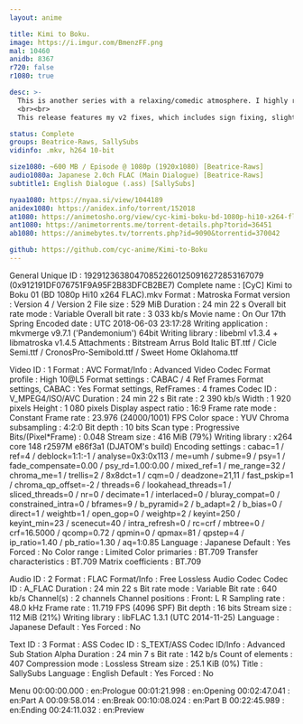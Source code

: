 ```yaml
---
layout: anime

title: Kimi to Boku.
image: https://i.imgur.com/BmenzFF.png
mal: 10460
anidb: 8367
r720: false
r1080: true

desc: >-
  This is another series with a relaxing/comedic atmosphere. I highly recommend it if you like these types of shows (such as tanaka-kun, flying witch, usagi drop, barakamon).
  <br><br>
  This release features my v2 fixes, which includes sign fixing, slight scene bleed fixing, op/ed modifications and font changes. Video/audio is from Beatrice-Raws, and the subs taken from SallySubs.

status: Complete
groups: Beatrice-Raws, SallySubs
vidinfo: .mkv, h264 10-bit

size1080: ~600 MB / Episode @ 1080p (1920x1080) [Beatrice-Raws]
audio1080a: Japanese 2.0ch FLAC (Main Dialogue) [Beatrice-Raws]
subtitle1: English Dialogue (.ass) [SallySubs]

nyaa1080: https://nyaa.si/view/1044189
anidex1080: https://anidex.info/torrent/152018
at1080: https://animetosho.org/view/cyc-kimi-boku-bd-1080p-hi10-x264-flac.d152018
ant1080: https://animetorrents.me/torrent-details.php?torid=36451
ab1080: https://animebytes.tv/torrents.php?id=9090&torrentid=370042

github: https://github.com/cyc-anime/Kimi-to-Boku
---
```

General
Unique ID                                : 192912363804708522601250916272853167079 (0x912191DF076751F9A95F2B83DFCB2BE7)
Complete name                            : [CyC] Kimi to Boku 01 (BD 1080p Hi10 x264 FLAC).mkv
Format                                   : Matroska
Format version                           : Version 4 / Version 2
File size                                : 529 MiB
Duration                                 : 24 min 22 s
Overall bit rate mode                    : Variable
Overall bit rate                         : 3 033 kb/s
Movie name                               : On Our 17th Spring
Encoded date                             : UTC 2018-06-03 23:17:28
Writing application                      : mkvmerge v9.7.1 ('Pandemonium') 64bit
Writing library                          : libebml v1.3.4 + libmatroska v1.4.5
Attachments                              : Bitstream Arrus Bold Italic BT.ttf / Cicle Semi.ttf / CronosPro-Semibold.ttf / Sweet Home Oklahoma.ttf

Video
ID                                       : 1
Format                                   : AVC
Format/Info                              : Advanced Video Codec
Format profile                           : High 10@L5
Format settings                          : CABAC / 4 Ref Frames
Format settings, CABAC                   : Yes
Format settings, RefFrames               : 4 frames
Codec ID                                 : V_MPEG4/ISO/AVC
Duration                                 : 24 min 22 s
Bit rate                                 : 2 390 kb/s
Width                                    : 1 920 pixels
Height                                   : 1 080 pixels
Display aspect ratio                     : 16:9
Frame rate mode                          : Constant
Frame rate                               : 23.976 (24000/1001) FPS
Color space                              : YUV
Chroma subsampling                       : 4:2:0
Bit depth                                : 10 bits
Scan type                                : Progressive
Bits/(Pixel*Frame)                       : 0.048
Stream size                              : 416 MiB (79%)
Writing library                          : x264 core 148 r2597M e86f3a1 (DJATOM's build)
Encoding settings                        : cabac=1 / ref=4 / deblock=1:1:-1 / analyse=0x3:0x113 / me=umh / subme=9 / psy=1 / fade_compensate=0.00 / psy_rd=1.00:0.00 / mixed_ref=1 / me_range=32 / chroma_me=1 / trellis=2 / 8x8dct=1 / cqm=0 / deadzone=21,11 / fast_pskip=1 / chroma_qp_offset=-2 / threads=6 / lookahead_threads=1 / sliced_threads=0 / nr=0 / decimate=1 / interlaced=0 / bluray_compat=0 / constrained_intra=0 / bframes=9 / b_pyramid=2 / b_adapt=2 / b_bias=0 / direct=1 / weightb=1 / open_gop=0 / weightp=2 / keyint=250 / keyint_min=23 / scenecut=40 / intra_refresh=0 / rc=crf / mbtree=0 / crf=16.5000 / qcomp=0.72 / qpmin=0 / qpmax=81 / qpstep=4 / ip_ratio=1.40 / pb_ratio=1.30 / aq=1:0.85
Language                                 : Japanese
Default                                  : Yes
Forced                                   : No
Color range                              : Limited
Color primaries                          : BT.709
Transfer characteristics                 : BT.709
Matrix coefficients                      : BT.709

Audio
ID                                       : 2
Format                                   : FLAC
Format/Info                              : Free Lossless Audio Codec
Codec ID                                 : A_FLAC
Duration                                 : 24 min 22 s
Bit rate mode                            : Variable
Bit rate                                 : 640 kb/s
Channel(s)                               : 2 channels
Channel positions                        : Front: L R
Sampling rate                            : 48.0 kHz
Frame rate                               : 11.719 FPS (4096 SPF)
Bit depth                                : 16 bits
Stream size                              : 112 MiB (21%)
Writing library                          : libFLAC 1.3.1 (UTC 2014-11-25)
Language                                 : Japanese
Default                                  : Yes
Forced                                   : No

Text
ID                                       : 3
Format                                   : ASS
Codec ID                                 : S_TEXT/ASS
Codec ID/Info                            : Advanced Sub Station Alpha
Duration                                 : 24 min 7 s
Bit rate                                 : 142 b/s
Count of elements                        : 407
Compression mode                         : Lossless
Stream size                              : 25.1 KiB (0%)
Title                                    : SallySubs
Language                                 : English
Default                                  : Yes
Forced                                   : No

Menu
00:00:00.000                             : en:Prologue
00:01:21.998                             : en:Opening
00:02:47.041                             : en:Part A
00:09:58.014                             : en:Break
00:10:08.024                             : en:Part B
00:22:45.989                             : en:Ending
00:24:11.032                             : en:Preview